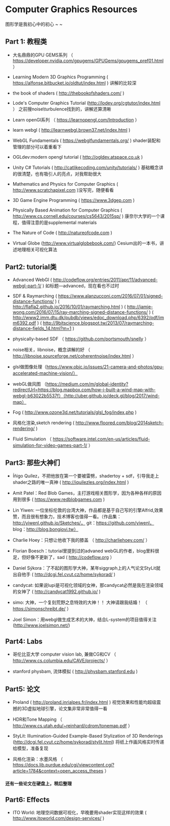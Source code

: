 # Computer Graphics Resources

图形学是我初心中的初心 ~ ~

## Part 1: 教程类

* 大名鼎鼎的GPU GEMS系列 （ https://developer.nvidia.com/gpugems/GPUGems/gpugems_pref01.html ）

* Learning Modern 3D Graphics Programming ( https://alfonse.bitbucket.io/oldtut/index.html )  讲解的比较深

* the book of shaders ( http://thebookofshaders.com/ )

* Lode's Computer Graphics Tutorial (http://lodev.org/cgtutor/index.html ） 之前搜noise\turbulence找到的，讲解还算清晰

* Learn openGl系列 （ https://learnopengl.com/Introduction ）

* learn webgl ( http://learnwebgl.brown37.net/index.html )

* WebGL Fundamentals ( https://webglfundamentals.org/ ) shader装配和管理的部分可以着重看下

* OGLdev:modern opengl tutorial ( http://ogldev.atspace.co.uk )

* Unity C# Tutorials ( http://catlikecoding.com/unity/tutorials/ ) 基础概念讲的很清楚，也有吸引人的亮点，对我帮助很大

* Mathematics and Physics for Computer Graphics ( http://www.scratchapixel.com )没写完，随便看看

* 3D Game Engine Programming (  https://www.3dgep.com )

* Physically Based Animation for Computer Graphics  ( http://www.cs.cornell.edu/courses/cs5643/2015sp/ ) 康奈尔大学的一个课程，值得注意的是supplemental materials

* The Nature of Code ( http://natureofcode.com )

* Virtual Globe (http://www.virtualglobebook.com/) Cesium出的一本书，讲述地理相关可视化算法


## Part2: tutorial类

* Advanced WebGl ( http://codeflow.org/entries/2011/apr/11/advanced-webgl-part-1/ ) 如标题—advanced，现在看也不过时

* SDF & Raymarching ( https://www.alanzucconi.com/2016/07/01/signed-distance-functions/ ) ( http://flafla2.github.io/2016/10/01/raymarching.html ) ( http://jamie-wong.com/2016/07/15/ray-marching-signed-distance-functions/ ) ( http://www2.imm.dtu.dk/pubdb/views/edoc_download.php/6392/pdf/imm6392.pdf ) ( http://9bitscience.blogspot.tw/2013/07/raymarching-distance-fields_14.html?m=1 )

* physically-based SDF （ https://github.com/portsmouth/snelly ）

* noise相关，libnoise，概念讲解的好 （ http://libnoise.sourceforge.net/coherentnoise/index.html ）

* glsl做图像处理（https://www.objc.io/issues/21-camera-and-photos/gpu-accelerated-machine-vision/）

* webGL做风图 （https://medium.com/m/global-identity?redirectUrl=https://blog.mapbox.com/how-i-built-a-wind-map-with-webgl-b63022b5537f）（http://uber.github.io/deck.gl/blog/2017/wind-map）

* Fog ( http://www.ozone3d.net/tutorials/glsl_fog/index.php )

* 风格化渲染,sketch rendering ( http://www.floored.com/blog/2014sketch-rendering/ )

* Fluid Simulation （ https://software.intel.com/en-us/articles/fluid-simulation-for-video-games-part-1/ ）



## Part3: 那些大神们

* Íñigo Quílez，不把他放在第一个要被雷劈，shadertoy + sdf，引导我走上shader之路的唯一真神 ( http://iquilezles.org/index.html )

* Amit Patel：Red Blob Games，主打游戏相关图形学，因为各种各样的原因用到很多 ( https://www.redblobgames.com )

* Lin Yiwen: 一位坐标伦敦的台湾大神，作品都是基于自己写的引擎Alfrid,效果赞，而且很有想象力，技术博客也值得一看。（作品集：
http://yiwenl.github.io/Sketches/， git：https://github.com/yiwenl， blog：http://blog.bongiovi.tw）

* Charlie Hoey：只想让他收下我的膝盖 （ http://charliehoey.com/ ）

* Florian Boesch：tutorial里提到过的advaned webGL的作者，blog里料很足，但好像不更新了，sad ( http://codeflow.org ）

* Daniel Sýkora：了不起的图形学大神，某年siggraph上的人气论文StyLit就出自他手 ( http://dcgi.fel.cvut.cz/home/sykorad/ )

* candycat: 如果说lupi是可视化领域的女神，那candycat必然是我在渲染领域的女神了 ( http://candycat1992.github.io/ )

* simo: 大神，一个复刻荒野之息特效的大神！！ 大神请跟我结婚！ （ https://simonschreibt.de/ ）

* Joel Simon：用webgl做生成艺术的大神，结合L-system的项目值得关注  (http://www.joelsimon.net/)


## Part4: Labs

* 哥伦比亚大学 computer vision lab, 兼做CG和CV （ http://www.cs.columbia.edu/CAVE/projects/ ）

* stanford physbam, 流体模拟 ( http://physbam.stanford.edu )

## Part5: 论文

* Proland ( http://proland.inrialpes.fr/index.html ) 视觉效果和性能均超级震撼的3D虚拟地球引擎，论文集非常非常值得一看

* HDR和Tone Mapping （ http://www.cs.utah.edu/~reinhard/cdrom/tonemap.pdf ）

* StyLit: Illumination-Guided Example-Based Stylization of 3D Renderings  (http://dcgi.fel.cvut.cz/home/sykorad/stylit.html) 将纸上作画风格实时传递给模型，准备复现

* 风格化渲染：水墨风格 （ https://docs.lib.purdue.edu/cgi/viewcontent.cgi?article=1784&context=open_access_theses ）

#### 还有一些论文在硬盘上，稍后整理

## Part6: Effects

* ITO World: 地理空间数据可视化，早晚要用shader实现这样的效果 ( http://www.itoworld.com/design-services/ )


